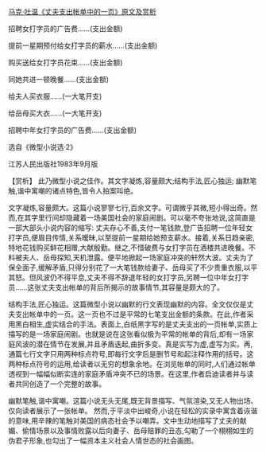 [马克·吐温《丈夫支出帐单中的一页》原文及赏析](https://www.vrrw.net/wx/15459.html)

招聘女打字员的广告费……(支出金额)

提前一星期预付给女打字员的薪水……(支出金额)

购买送给女打字员花束……(支出金额)

同她共进一顿晚餐……(支出金额)

给夫人买衣服……(一大笔开支)

给岳母买大衣……(一大笔开支)

招聘中年女打字员的广告费……(支出金额)

选自《微型小说选·2》

江苏人民出版社1983年9月版



【赏析】 此乃微型小说之佳作。其文字凝炼,容量颇大;结构手法,匠心独运; 幽默笔触,谐中寓嘲的诸点特色,皆令人拍案叫绝。

文字凝炼,容量颇大。这篇小说寥寥七行,百余文字。可谓微乎其微,短小得出奇。然而,在其字里行间却隐藏着一场美国社会的家庭闹剧。可以毫不夸张地说,这简直是一部大部头小说内容的缩写: 丈夫存心不善,支付一笔钱款,登广告招聘一位年轻女打字员,便眉目传情,关系暧昧,以至提前一星期给她预支薪水。接着,关系日趋亲密,特地花钱购买鲜花相赠,大献殷勤。继之,不惜破费与女打字员在酒楼共进晚餐。不料被夫人、岳母探知,天机泄露。便平地掀起一场家庭冲突的轩然大波。丈夫为了保全面子,缓解矛盾,只得分别花了一大笔钱款给妻子、岳母买了不少贵重衣服,以平其怒。但风波仍不得平息,丈夫不得不辞退年轻的女打字员,另聘一位中年女打字员……这张丈夫支出帐单的背后所揭示的故事情节,其容量是颇大的了。

结构手法,匠心独运。这篇微型小说以幽默的行文表现幽默的内容。全文仅仅是丈夫支出帐单中的一页。这一页也不过是平常的七笔支出金额的条款。在此,作者采用黑白相生,虚实结合的手法。表面上,白纸黑字写的是丈夫支出的一页帐单,实质上描写的是一场家庭闹剧。也就是说在这张看似极为平常的帐单的背后,却有一场家庭风波的潜在情节在发展,并且矛盾迭起,曲折多变。真是实写为虚,虚写为实。再,通篇七行文字只用两种标点符号,即每行文字后是删节号和起注释作用的括号。这两种标点符号的运用,给读者以无穷的想象余地。在浏览帐单的同时,人们通过帐单透视到一幅幅似断实连的家庭矛盾冲突不已的场景。在这里,作者启迪读者并与读者共同创造了一个完整的故事。

幽默笔触,谐中寓嘲。这篇小说无头无尾,既无背景描写、气氛渲染,又无人物出场、仅向读者展示了一张帐单。 然而,于平淡中出峻奇,小说在轻松的实录中寓含着诙谐的意味,用辛辣的笔触对美国的病态社会予以嘲弄。文中生动地描写了丈夫的献媚、偷情场景以及事情败露以后向妻子、岳母赔罪的丑态,勾勒了一个栩栩如生的伪君子形象,也勾出了一幅资本主义社会人情世态的社会画图。

